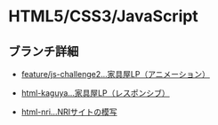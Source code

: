 # HTML5/CSS3/JavaScript

## ブランチ詳細

- [feature/js-challenge2...家具屋LP（アニメーション）]()

- [html-kaguya...家具屋LP（レスポンシブ）]()

- [html-nri...NRIサイトの模写]()


